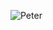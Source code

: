 ![Peter](https://github.com/SWEG-2015EC-Batch/Codify/blob/main/ETS1118_15_Philipos_Hailu/Screenshot_20231118-114858-623.png)